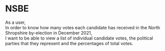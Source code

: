# NSBE

As a user, \
In order to know how many votes each candidate has received in the North Shropshire by-election in December 2021, \
I want to be able to view a list of individual candidate votes, the political parties that they represent and the percentages of total votes.
